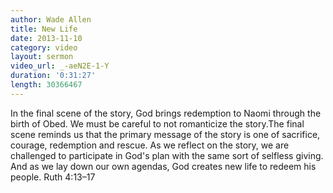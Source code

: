 ```yaml
--- 
author: Wade Allen 
title: New Life 
date: 2013-11-10 
category: video
layout: sermon
video_url: _-aeN2E-1-Y
duration: '0:31:27'
length: 30366467
---
```


In the final scene of the story, God brings redemption to Naomi through the birth of Obed. We must be careful to not romanticize the story.The final scene reminds us that the primary message of the story is one of sacrifice, courage, redemption and rescue. As we reflect on the story, we are challenged to participate in God's plan with the same sort of selfless giving. And as we lay down our own agendas, God creates new life to redeem his people. Ruth 4:13–17 
